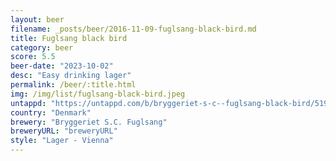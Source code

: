 ```yaml
---
layout: beer
filename: _posts/beer/2016-11-09-fuglsang-black-bird.md
title: Fuglsang black bird
category: beer
score: 5.5
beer-date: "2023-10-02"
desc: "Easy drinking lager"
permalink: /beer/:title.html
img: /img/list/fuglsang-black-bird.jpeg
untappd: "https://untappd.com/b/bryggeriet-s-c--fuglsang-black-bird/51922"
country: "Denmark"
brewery: "Bryggeriet S.C. Fuglsang"
breweryURL: "breweryURL"
style: "Lager - Vienna"
---
```

